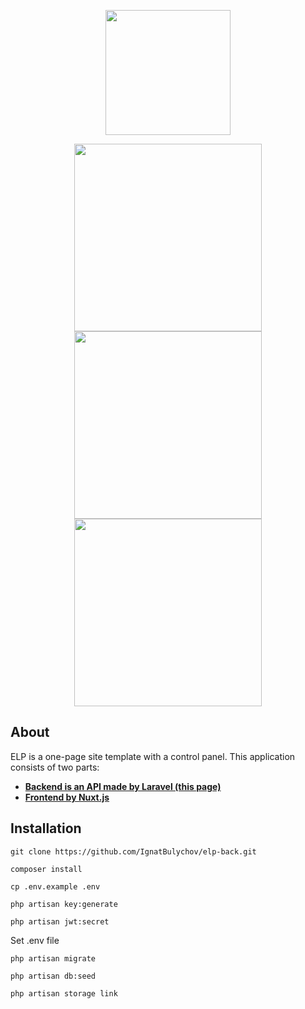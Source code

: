 <p align="center"><img src="http://elp.gearhostpreview.com/files/xXxTopCliP9hPgoAa1zfCoELkuNT9ie5tq3d15fb.png" width="200"></p>

<p align="center">
<img src="http://elp.gearhostpreview.com/files/81WvtWAOq7QhW1aW8R6ZyOHms7YA9wWpj35jekVj.jpeg" width="300">
<img src="http://elp.gearhostpreview.com/files/tE6bsOmW8B9xdtzAextwk4GYK8oKbKIhigWob754.jpeg" width="300">
<img src="http://elp.gearhostpreview.com/files/Yj6WkYJj6n9iSd7VFpthP3KJ6AMvXTdVOPOekx2I.jpeg" width="300">
</p>

## About

ELP is a one-page site template with a control panel. This application consists of two parts:

- **[Backend is an API made by Laravel (this page)](https://github.com/IgnatBulychov/elp-back/)**
- **[Frontend by Nuxt.js](https://github.com/IgnatBulychov/elp-front/)**

## Installation

```
git clone https://github.com/IgnatBulychov/elp-back.git
```

```
composer install
```

```
cp .env.example .env
```

```
php artisan key:generate
```

```
php artisan jwt:secret
```

Set .env file

```
php artisan migrate
```

```
php artisan db:seed
```

```
php artisan storage link
```
